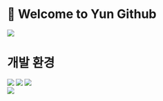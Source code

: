 # 🐬 Welcome to Yun Github

<a href="https://music.apple.com/kr/album/she-feat-cuzd-%EC%A5%B0%ED%82%A4-studio-version/1522619988?i=1522619992"><img src="https://img.shields.io/badge/-“She” by Jami Soul-000000?style=flat&logo=applemusic"/></a>

# 개발 환경
<a href="https://www.apple.com/kr/macos/monterey/"><img src="https://img.shields.io/badge/-Mac-5411B2?style=flat&logo=apple"/></a>
<a href="https://code.visualstudio.com/"><img src="https://img.shields.io/badge/-Visual Studio Code-213c60?style=flat&logo=visualstudiocode"/></a>
<a href="https://developer.mozilla.org/ko/docs/Web/HTML"><img src="https://img.shields.io/badge/-HTML-FFFFFF?style=flat&logo=HTML5"/></a>
<br>
<a href="https://discord.com/users/893424082945720351"><img align="left" src="https://lanyard.cnrad.dev/api/893424082945720351?bg=2E3440&animated=true&hideBadges=true&borderRadius=10px&idleMessage=Hi"/></a>

